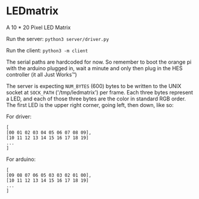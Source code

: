 # LEDmatrix

A 10 * 20 Pixel LED Matrix

Run the server:
	`python3 server/driver.py`

Run the client:
	`python3 -m client`

The serial paths are hardcoded for now.
So remember to boot the orange pi with the arduino plugged in,
wait a minute and only then plug in the HES controller (it all Just Works™)

The server is expecting `NUM_BYTES` (600) bytes to be written to the UNIX socket at `SOCK_PATH` ('/tmp/ledmatrix') per frame. Each three bytes represent a LED, and each of those three bytes are the color in standard RGB order. The first LED is the upper right corner, going left, then down, like so:

For driver: 
```
[
[00 01 02 03 04 05 06 07 08 09],
[10 11 12 13 14 15 16 17 18 19]
...
]
```
For arduino:
```
[
[09 08 07 06 05 03 03 02 01 00],
[10 11 12 13 14 15 16 17 18 19]
...
]
```
